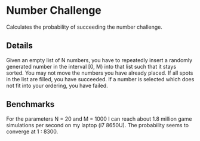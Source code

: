 # Number Challenge

Calculates the probability of succeeding the number challenge.

## Details

Given an empty list of N numbers, you have to repeatedly insert a randomly generated number in the interval [0, M) into that list such that it stays sorted. You may not move the numbers you have already placed. If all spots in the list are filled, you have succeeded. If a number is selected which does not fit into your ordering, you have failed.

## Benchmarks

For the parameters N = 20 and M = 1000 I can reach about 1.8 million game simulations per second on my laptop (i7 8650U). The probability seems to converge at 1 : 8300.

